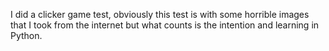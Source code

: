 I did a clicker game test, obviously this test is with some horrible images that I took from the internet but what counts is the intention and learning in Python.

